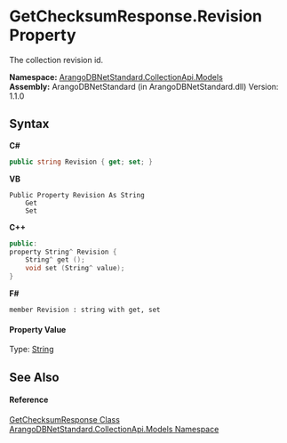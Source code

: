 # GetChecksumResponse.Revision Property 
 

The collection revision id.

**Namespace:**&nbsp;<a href="eddef630-2e74-9b99-ee5b-91305adea48b">ArangoDBNetStandard.CollectionApi.Models</a><br />**Assembly:**&nbsp;ArangoDBNetStandard (in ArangoDBNetStandard.dll) Version: 1.1.0

## Syntax

**C#**<br />
``` C#
public string Revision { get; set; }
```

**VB**<br />
``` VB
Public Property Revision As String
	Get
	Set
```

**C++**<br />
``` C++
public:
property String^ Revision {
	String^ get ();
	void set (String^ value);
}
```

**F#**<br />
``` F#
member Revision : string with get, set

```


#### Property Value
Type: <a href="https://docs.microsoft.com/dotnet/api/system.string" target="_blank" rel="noopener noreferrer">String</a>

## See Also


#### Reference
<a href="d21f7876-1b12-35c9-d023-e671074f4621">GetChecksumResponse Class</a><br /><a href="eddef630-2e74-9b99-ee5b-91305adea48b">ArangoDBNetStandard.CollectionApi.Models Namespace</a><br />